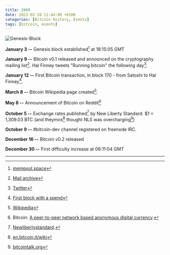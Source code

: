 ```yaml
---
title: 2009
date: 2023-02-20 11:44:00 +0100
categories: [Bitcoin History, Events]
tags: [bitcoin, events]
---
```


![Genesis-Block](https://www.coindaily.co/wp-content/uploads/2019/01/Bitcoin-Genesis-Block.jpg)

**January 3 --**	Genesis block established[^1] at 18:15:05 GMT

**January 9 --**	Bitcoin v0.1 released and announced on the cryptography mailing list[^2]. Hal Finney tweets "Running bitcoin" the following day[^3].

**January 12 --**	First Bitcoin transaction, in block 170 - from Satoshi to Hal Finney[^4].

**March 8 --**	Bitcoin Wikipedia page created[^5].

**May 8 --**	Announcement of Bitcoin on Reddit[^6]

**October 5 --**	Exchange rates published[^7] by New Liberty Standard. $1 = 1,309.03 BTC (and theymos[^8] thought NLS was overcharging[^9])

**October 9 --**	#bitcoin-dev channel registered on freenode IRC.

**December 16 --**	Bitcoin v0.2 released

**December 30 --**	First difficulty increase at 06:11:04 GMT

***

[^1]: [mempool.space](https://mempool.space/block/000000000019d6689c085ae165831e934ff763ae46a2a6c172b3f1b60a8ce26f)

[^2]: [Mail archive](http://www.mail-archive.com/cryptography@metzdowd.com/msg10152.html)

[^3]: [Twitter](https://twitter.com/halfin/status/1110302988?lang=en)

[^4]: [First block with a spend](https://bitcointalk.org/index.php?topic=91806.msg1012234#msg1012234)

[^5]: [Wikipedia](https://en.wikipedia.org/w/index.php?title=Bitcoin&oldid=275832581)

[^6]: Bitcoin: [A peer-to-peer network based anonymous digital currency](https://np.reddit.com/r/business/comments/8itlf/bitcoin_a_peertopeer_network_based_anonymous).

[^7]: [Newlibertystandard](http://newlibertystandard.wikifoundry.com/page/2009+Exchange+Rate).

[^8]: [en.bitcoin.it/wiki](https://en.bitcoin.it/wiki/User:Theymos)

[^9]: [bitcointalk.org](https://bitcointalk.org/index.php?topic=104287.msg1143955#msg1143955)
